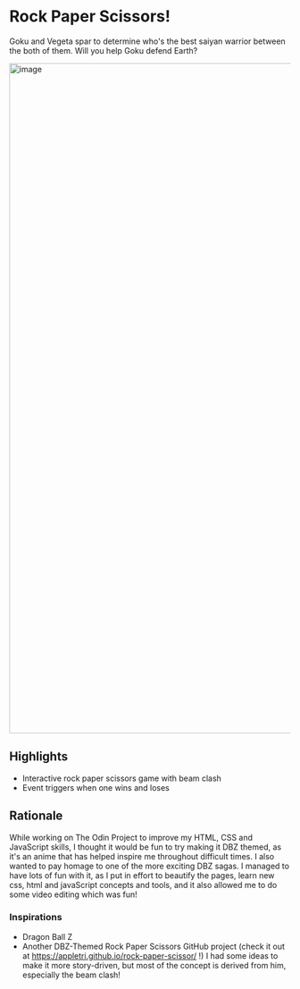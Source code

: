 # Rock Paper Scissors!
Goku and Vegeta spar to determine who's the best saiyan warrior between the both of them. Will you help Goku defend Earth?

<img width="1920" height="1200" alt="image" src="https://github.com/user-attachments/assets/a053419b-7b83-48a1-be09-9bbc24ee723f" />

## Highlights
- Interactive rock paper scissors game with beam clash
- Event triggers when one wins and loses

## Rationale
While working on The Odin Project to improve my HTML, CSS and JavaScript skills, I thought it would be fun to try making it DBZ themed, as it's an anime that has helped inspire me throughout difficult times.
I also wanted to pay homage to one of the more exciting DBZ sagas.
I managed to have lots of fun with it, as I put in effort to beautify the pages, learn new css, html and javaScript concepts and tools, and it also allowed me to do some video editing which was fun!

### Inspirations
- Dragon Ball Z
- Another DBZ-Themed Rock Paper Scissors GitHub project (check it out at https://appletri.github.io/rock-paper-scissor/ !) I had some ideas to make it more story-driven, but most of the concept is derived from him, especially the beam clash! 
